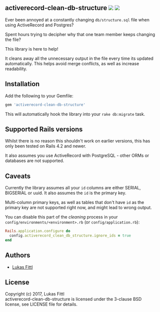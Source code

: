 ## activerecord-clean-db-structure [ ![](https://img.shields.io/gem/v/activerecord-clean-db-structure.svg)](https://rubygems.org/gems/activerecord-clean-db-structure) [ ![](https://img.shields.io/gem/dt/activerecord-clean-db-structure.svg)](https://rubygems.org/gems/activerecord-clean-db-structure)

Ever been annoyed at a constantly changing `db/structure.sql` file when using ActiveRecord and Postgres?

Spent hours trying to decipher why that one team member keeps changing the file?

This library is here to help!

It cleans away all the unnecessary output in the file every time its updated automatically. This helps avoid merge conflicts, as well as increase readability.

## Installation

Add the following to your Gemfile:

```ruby
gem 'activerecord-clean-db-structure'
```

This will automatically hook the library into your `rake db:migrate` task.

## Supported Rails versions

Whilst there is no reason this shouldn't work on earlier versions, this has only been tested on Rails 4.2 and newer.

It also assumes you use ActiveRecord with PostgreSQL - other ORMs or databases are not supported.

## Caveats

Currently the library assumes all your `id` columns are either SERIAL, BIGSERIAL or uuid. It also assumes the `id` is the primary key.

Multi-column primary keys, as well as tables that don't have `id` as the primary key are not supported right now, and might lead to wrong output.

You can disable this part of the _cleaning_ process in your `config/environments/<environment>.rb` (or `config/application.rb`):

```ruby
Rails.application.configure do
  config.activerecord_clean_db_structure.ignore_ids = true
end
```

## Authors

* [Lukas Fittl](https://github.com/lfittl)

## License

Copyright (c) 2017, Lukas Fittl<br>
activerecord-clean-db-structure is licensed under the 3-clause BSD license, see LICENSE file for details.
